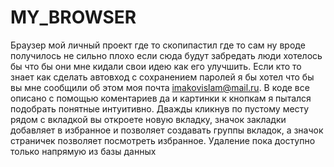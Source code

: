# MY_BROWSER
Браузер мой личный проект где то скопипастил где то сам ну вроде получилось не сильно плохо если сюда будут забредать люди
хотелось бы что бы они мне кидали свои идею как его улучшить.
Если кто то знает как сделать автовход с сохранением паролей я бы хотел что бы вы мне сообщили об этом
моя почта imakovislam@mail.ru.
В коде все описано с помощью коментариев да и картинки к кнопкам я пытался подобрать понятные интуитивно.
Дважды кликнув по пустому месту рядом с вкладкой вы откроете новую вкладку, значок закладки добавляет в избранное и позволяет создавать группы вкладок, а значок
страничек позволяет посмотреть избранное. 
Удаление пока доступно только напрямую из базы данных
